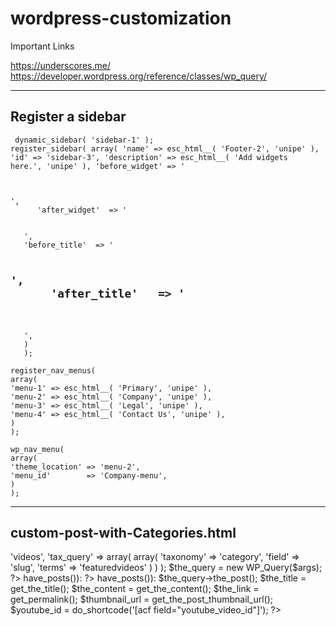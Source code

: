 # wordpress-customization


Important Links 

https://underscores.me/
https://developer.wordpress.org/reference/classes/wp_query/


----------------------------------------------------------------------------------
Register a sidebar 
----------------------------------------------------------------------------------
<code> dynamic_sidebar( 'sidebar-1' );</code>
<code>
   register_sidebar(
   array(
   'name'          => esc_html__( 'Footer-2', 'unipe' ),
   'id'            => 'sidebar-3',
   'description'   => esc_html__( 'Add widgets here.', 'unipe' ),
   'before_widget' => '
   <section id="%1$s" class="widget %2$s">',
      'after_widget'  => '
   </section>
   ',
   'before_title'  => '
   <h2 class="widget-title">',
      'after_title'   => '
   </h2>
   ',
   )
   );
</code>
<code>
register_nav_menus(
array(
'menu-1' => esc_html__( 'Primary', 'unipe' ),
'menu-2' => esc_html__( 'Company', 'unipe' ),
'menu-3' => esc_html__( 'Legal', 'unipe' ),
'menu-4' => esc_html__( 'Contact Us', 'unipe' ),		 
)
);
</code>
<code>
wp_nav_menu(
array(
'theme_location' => 'menu-2',
'menu_id'        => 'Company-menu',
)
);
</code>



----------------------------------------------------------------------------------
custom-post-with-Categories.html
----------------------------------------------------------------------------------
<?php 
  $args = array(
      'post_type' => 'videos',
      'tax_query' => array(
        array(
            'taxonomy' => 'category',
            'field' => 'slug',
            'terms' => 'featuredvideos'
        )
    )
  );
  $the_query = new WP_Query($args); ?>
<?php if ($the_query->have_posts()): ?>
<?php while ($the_query->have_posts()):
        $the_query->the_post();
        $the_title     = get_the_title();
        $the_content   = get_the_content();
        $the_link      = get_permalink();
        $thumbnail_url = get_the_post_thumbnail_url();
        $youtube_id    = do_shortcode('[acf field="youtube_video_id"]'); 
?>
<?php echo $the_link; ?>
<?php echo $youtube_id; ?>
<?php echo $the_title; ?>
<?php echo wp_trim_words(get_the_content(), 20, '...'); ?>
<?php endwhile; wp_reset_postdata(); endif; ?>
